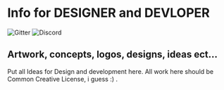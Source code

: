 # Info for DESIGNER and DEVLOPER

![Gitter](https://img.shields.io/gitter/room/rifted-world/community?style=plastic)
![Discord](https://img.shields.io/discord/793546949626298379?color=7700ff&label=Discord&style=plastic)


## Artwork, concepts, logos, designs, ideas ect...

Put all Ideas for Design and development here. All work here should be Common Creative License, i guess :) .



